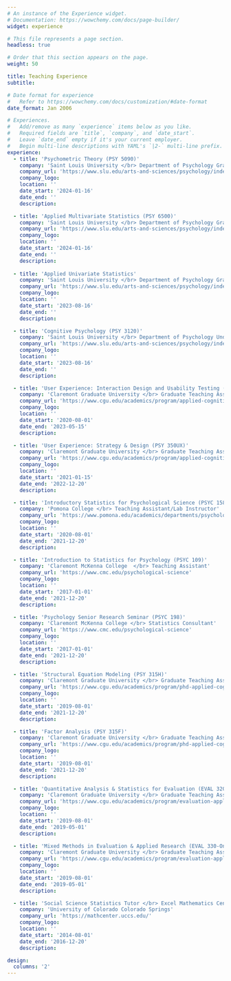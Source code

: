```yaml
---
# An instance of the Experience widget.
# Documentation: https://wowchemy.com/docs/page-builder/
widget: experience

# This file represents a page section.
headless: true

# Order that this section appears on the page.
weight: 50

title: Teaching Experience
subtitle:

# Date format for experience
#   Refer to https://wowchemy.com/docs/customization/#date-format
date_format: Jan 2006

# Experiences.
#   Add/remove as many `experience` items below as you like.
#   Required fields are `title`, `company`, and `date_start`.
#   Leave `date_end` empty if it's your current employer.
#   Begin multi-line descriptions with YAML's `|2-` multi-line prefix.
experience:
  - title: 'Psychometric Theory (PSY 5090)'
    company: 'Saint Louis University </br> Department of Psychology Graduate Program'
    company_url: 'https://www.slu.edu/arts-and-sciences/psychology/index.php'
    company_logo: 
    location: ''
    date_start: '2024-01-16'
    date_end: ''
    description:

  - title: 'Applied Multivariate Statistics (PSY 6500)'
    company: 'Saint Louis University </br> Department of Psychology Graduate Program'
    company_url: 'https://www.slu.edu/arts-and-sciences/psychology/index.php'
    company_logo: 
    location: ''
    date_start: '2024-01-16'
    date_end: ''
    description: 
 
  - title: 'Applied Univariate Statistics'
    company: 'Saint Louis University </br> Department of Psychology Graduate Program'
    company_url: 'https://www.slu.edu/arts-and-sciences/psychology/index.php'
    company_logo: 
    location: ''
    date_start: '2023-08-16'
    date_end: ''
    description: 

  - title: 'Cognitive Psychology (PSY 3120)'
    company: 'Saint Louis University </br> Department of Psychology Undergraduate Program'
    company_url: 'https://www.slu.edu/arts-and-sciences/psychology/index.php'
    company_logo: 
    location: ''
    date_start: '2023-08-16'
    date_end: ''
    description: 

  - title: 'User Experience: Interaction Design and Usability Testing (PSY 350UT)'
    company: 'Claremont Graduate University </br> Graduate Teaching Assistant'
    company_url: 'https://www.cgu.edu/academics/program/applied-cognitive-psychology-user-experience/'
    company_logo: 
    location: ''
    date_start: '2020-08-01'
    date_end: '2023-05-15'
    description: 

  - title: 'User Experience: Strategy & Design (PSY 350UX)'
    company: 'Claremont Graduate University </br> Graduate Teaching Assistant'
    company_url: 'https://www.cgu.edu/academics/program/applied-cognitive-psychology-user-experience/'
    company_logo: 
    location: ''
    date_start: '2021-01-15'
    date_end: '2022-12-20'
    description: 

  - title: 'Introductory Statistics for Psychological Science (PSYC 158)'
    company: 'Pomona College </br> Teaching Assistant/Lab Instructor'
    company_url: 'https://www.pomona.edu/academics/departments/psychological-science'
    company_logo: 
    location: ''
    date_start: '2020-08-01'
    date_end: '2021-12-20'
    description: 

  - title: 'Introduction to Statistics for Psychology (PSYC 109)'
    company: 'Claremont McKenna College  </br> Teaching Assistant'
    company_url: 'https://www.cmc.edu/psychological-science'
    company_logo: 
    location: ''
    date_start: '2017-01-01'
    date_end: '2021-12-20'
    description: 

  - title: 'Psychology Senior Research Seminar (PSYC 198)'
    company: 'Claremont McKenna College </br> Statistics Consultant'
    company_url: 'https://www.cmc.edu/psychological-science'
    company_logo: 
    location: ''
    date_start: '2017-01-01'
    date_end: '2021-12-20'
    description: 

  - title: 'Structural Equation Modeling (PSY 315H)'
    company: 'Claremont Graduate University </br> Graduate Teaching Assistant'
    company_url: 'https://www.cgu.edu/academics/program/phd-applied-cognitive-psychology/'
    company_logo: 
    location: ''
    date_start: '2019-08-01'
    date_end: '2021-12-20'
    description: 

  - title: 'Factor Analysis (PSY 315F)'
    company: 'Claremont Graduate University </br> Graduate Teaching Assistant'
    company_url: 'https://www.cgu.edu/academics/program/phd-applied-cognitive-psychology/'
    company_logo: 
    location: ''
    date_start: '2019-08-01'
    date_end: '2021-12-20'
    description: 

  - title: 'Quantitative Analysis & Statistics for Evaluation (EVAL 320-Online)'
    company: 'Claremont Graduate University </br> Graduate Teaching Assistant'
    company_url: 'https://www.cgu.edu/academics/program/evaluation-applied-research-methods/'
    company_logo: 
    location: ''
    date_start: '2019-08-01'
    date_end: '2019-05-01'
    description: 

  - title: 'Mixed Methods in Evaluation & Applied Research (EVAL 330-Online)'
    company: 'Claremont Graduate University </br> Graduate Teaching Assistant'
    company_url: 'https://www.cgu.edu/academics/program/evaluation-applied-research-methods/'
    company_logo: 
    location: ''
    date_start: '2019-08-01'
    date_end: '2019-05-01'
    description: 

  - title: 'Social Science Statistics Tutor </br> Excel Mathematics Center'
    company: 'University of Colorado Colorado Springs'
    company_url: 'https://mathcenter.uccs.edu/'
    company_logo: 
    location: ''
    date_start: '2014-08-01'
    date_end: '2016-12-20'
    description: 

design:
  columns: '2'
---
```

